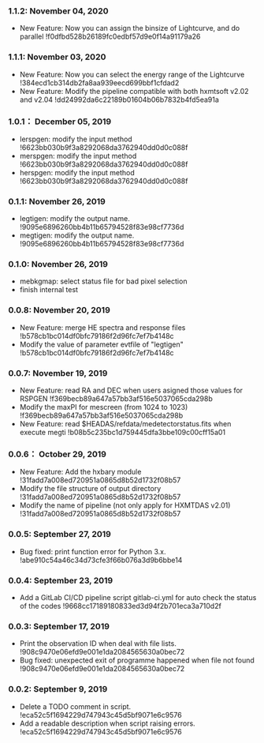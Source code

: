 ### 1.1.2: November 04, 2020
* New Feature: Now you can assign the binsize of Lightcurve, and do parallel !f0dfbd528b26189fc0edbf57d9e0f14a91179a26

### 1.1.1: November 03, 2020
* New Feature: Now you can select the energy range of the Lightcurve !384ecd1cb314db2fa8aa939eecd699bbf1cfdad2
* New Feature: Modify the pipeline compatible with both hxmtsoft v2.02 and v2.04 !dd24992da6c22189b01604b06b7832b4fd5ea91a

### 1.0.1： December 05, 2019
* lerspgen: modify the input method !6623bb030b9f3a8292068da3762940dd0d0c088f
* merspgen: modify the input method !6623bb030b9f3a8292068da3762940dd0d0c088f
* herspgen: modify the input method !6623bb030b9f3a8292068da3762940dd0d0c088f

### 0.1.1:  November 26, 2019
* legtigen: modify the output name. !9095e6896260bb4b11b65794528f83e98cf7736d
* megtigen: modify the output name. !9095e6896260bb4b11b65794528f83e98cf7736d

### 0.1.0:  November 26, 2019
* mebkgmap: select status file for bad pixel selection
* finish internal test

### 0.0.8:  November 20, 2019
* New Feature: merge HE spectra and response files !b578cb1bc014df0bfc79186f2d96fc7ef7b4148c
* Modify the value of parameter evtfile of "legtigen" !b578cb1bc014df0bfc79186f2d96fc7ef7b4148c

### 0.0.7:  November 19, 2019
* New Feature: read RA and DEC when users asigned those values for RSPGEN !f369becb89a647a57bb3af516e5037065cda298b
* Modify the maxPI for mescreen (from 1024 to 1023) !f369becb89a647a57bb3af516e5037065cda298b
* New Feature: read $HEADAS/refdata/medetectorstatus.fits when execute megti !b08b5c235bc1d759445dfa3bbe109c00cff15a01

### 0.0.6： October 29, 2019
* New Feature: Add the hxbary module !31fadd7a008ed720951a0865d8b52d1732f08b57
* Modify the file structure of output directory !31fadd7a008ed720951a0865d8b52d1732f08b57
* Modify the name of pipeline (not only apply for HXMTDAS v2.01) !31fadd7a008ed720951a0865d8b52d1732f08b57

### 0.0.5: September 27, 2019
* Bug fixed: print function error for Python 3.x. !abe910c54a46c34d73cfe3f66b076a3d9b6bbe14

### 0.0.4: September 23, 2019
* Add a GitLab CI/CD pipeline script gitlab-ci.yml for auto check the status of the codes !9668cc17189180833ed3d94f2b701eca3a710d2f

### 0.0.3: September 17, 2019
* Print the observation ID when deal with file lists. !908c9470e06efd9e001e1da2084565630a0bec72
* Bug fixed: unexpected exit of programme happened when file not found !908c9470e06efd9e001e1da2084565630a0bec72

### 0.0.2: September 9, 2019 
* Delete a TODO comment in script. !eca52c5f1694229d747943c45d5bf9071e6c9576
* Add a readable description when script raising errors. !eca52c5f1694229d747943c45d5bf9071e6c9576
